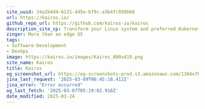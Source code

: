 ```yaml
---
site_uuid: 24a2b4d4-6131-4d5e-bf9c-a3b4fc958bb8
url: https://kairos.io/
github_repo_url: https://github.com/kairos-io/kairos
description_site_cp: Transform your Linux system and preferred Kubernetes distribution into a secure bootable image for your edge devices.
zinger: More than an edge OS
tags:
- Software-Development
- DevOps
image: https://kairos.io/images/Kairos_800x419.png
site_name: Kairos
title: Kairos
og_screenshot_url: https://og-screenshots-prod.s3.amazonaws.com/1366x768/80/false/006179cc11c839f9d2eaaaa25482116cdc3f779fcfc607fde617a13a504768e8.jpeg
jina_last_request: '2025-03-09T06:45:18.412Z'
jina_error: "Error occurred"
og_last_fetch: '2025-03-07T05:19:02.916Z'
date_modified: 2025-03-24
---
```




